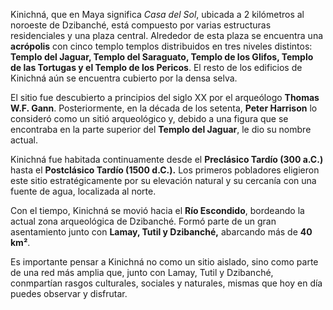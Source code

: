 Kinichná, que en Maya significa *Casa del Sol*, ubicada a 2 kilómetros al noroeste de Dzibanché, está compuesto por varias estructuras residenciales y una plaza central. Alrededor de esta plaza se encuentra una **acrópolis** con cinco templo templos distribuidos en tres niveles distintos: **Templo del Jaguar, Templo del Saraguato, Templo de los Glifos, Templo de las Tortugas y el Templo de los Pericos**. El resto de los edificios de Kinichná aún se encuentra cubierto por la densa selva. 

El sitio fue descubierto a principios del siglo XX por el arqueólogo **Thomas W.F. Gann**. Posteriormente, en la década de los setenta, **Peter Harrison** lo consideró como un sitió arqueológico y, debido a  una figura que se encontraba en la parte superior del **Templo del Jaguar**, le dio su nombre actual.

Kinichná fue habitada continuamente desde el **Preclásico Tardío (300 a.C.)** hasta el **Postclásico Tardío (1500 d.C.).** Los primeros pobladores eligieron este sitio estratégicamente por su elevación natural y su cercanía con una fuente de agua, localizada al norte. 

Con el tiempo, Kinichná se  movió hacia el **Río Escondido**, bordeando la actual zona arqueológica de Dzibanché. Formó parte de  un gran asentamiento junto con **Lamay, Tutil y Dzibanché,** abarcando más de **40 km²**.

Es importante pensar a Kinichná no como un sitio aislado, sino como parte de una red más amplia que, junto con Lamay, Tutil y Dzibanché, conmpartían rasgos culturales, sociales y naturales, mismas que hoy en día puedes observar y disfrutar. 

